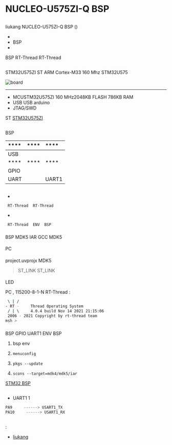 # NUCLEO-U575ZI-Q  BSP 

## 

 liukang  NUCLEO-U575ZI-Q  BSP () 



- 
- BSP 
- 

 BSP RT-Thread  RT-Thread 

## 

STM32U575ZI  ST  ARM Cortex-M33  160 Mhz STM32U575 



![board](figures/board.png)

 **** 

- MCUSTM32U575ZI 160 MHz2048KB FLASH 786KB RAM
- USB USB arduino 
-  JTAG/SWD

 ST [STM32U575ZI](https://www.st.com/en/evaluation-tools/nucleo-u575zi-q.html)

## 

 BSP 

| ****      | **** | ****                              |
| :----------------- | :----------: | :------------------------------------- |
| USB         |          ||
| ****      | **** | ****                              |
| GPIO              |          | |
| UART              |          |   UART1                           |


## 



- 

     RT-Thread  RT-Thread  

- 

     RT-Thread  ENV  BSP 


### 

 BSP  MDK5  IAR  GCC  MDK5 

#### 

 PC

#### 

 project.uvprojx  MDK5 

>  ST_LINK  ST_LINK 

#### 

LED

 PC , 115200-8-1-N RT-Thread :

```bash
 \ | /
- RT -     Thread Operating System
 / | \     4.0.4 build Nov 14 2021 21:15:06
 2006 - 2021 Copyright by rt-thread team
msh >
```
### 

 BSP  GPIO  UART1  ENV BSP 

1.  bsp  env 

2. `menuconfig`

3. `pkgs --update`

4. `scons --target=mdk4/mdk5/iar` 

 [STM32  BSP ](../docs/STM32BSP.md)

## 

-  UART1 1 

  ```c
  PA9     ------> USART1_TX
  PA10     ------> USART1_RX
  ```

## 

:

-  [liukang](https://github.com/liukangcc)

